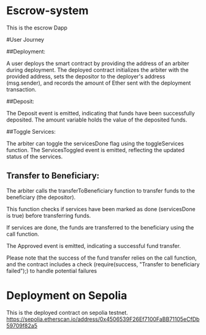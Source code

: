 # Escrow-system
This is the escrow Dapp

#User Journey

##Deployment:

A user deploys the smart contract by providing the address of an arbiter during deployment.
The deployed contract initializes the arbiter with the provided address, sets the depositor to the deployer's address (msg.sender), and records the amount of Ether sent with the deployment transaction.


##Deposit:

The Deposit event is emitted, indicating that funds have been successfully deposited.
The amount variable holds the value of the deposited funds.

##Toggle Services:

The arbiter can toggle the servicesDone flag using the toggleServices function.
The ServicesToggled event is emitted, reflecting the updated status of the services.

## Transfer to Beneficiary:

The arbiter calls the transferToBeneficiary function to transfer funds to the beneficiary (the depositor).

This function checks if services have been marked as done (servicesDone is true) before transferring funds.

If services are done, the funds are transferred to the beneficiary using the call function.

The Approved event is emitted, indicating a successful fund transfer.

Please note that the success of the fund transfer relies on the call function, and the contract includes a check (require(success, "Transfer to beneficiary failed");) to handle potential failures

# Deployment on Sepolia 

This is the deployed contract on sepolia testnet.
https://sepolia.etherscan.io/address/0x4506539F26Ef7100FaBB71105eCfDb59709f82a5

